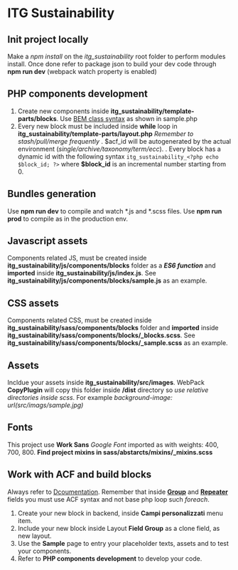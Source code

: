 # ITG Sustainability

## Init project locally
Make a *npm install* on the *itg_sustainability* root folder to perform modules install. Once done refer to package json to build your dev code through **npm run dev** (webpack watch property is enabled)
## PHP components development
1. Create new components inside **itg_sustainability/template-parts/blocks**. Use [BEM class syntax](http://getbem.com/naming/) as shown in sample.php
2. Every new block must be included inside **while** loop in **itg_sustainability/template-parts/layout.php** *Remember to stash/pull/merge frequently*
. $acf_id will be autogenerated by the actual environment (*single/archive/taxonomy/term/ecc*).
. Every block has a dynamic id with the following syntax `itg_sustainability_<?php echo $block_id; ?>` where **$block_id** is an incremental number starting from 0. 
## Bundles generation
Use **npm run dev** to compile and watch *.js and *.scss files.
Use **npm run prod** to compile as in the production env.
## Javascript assets
Components related JS, must be created inside **itg_sustainability/js/components/blocks** folder as a ***ES6 function*** and **imported** inside **itg_sustainability/js/index.js**. See **itg_sustainability/js/components/blocks/sample.js** as an example.
## CSS assets
Components related CSS, must be created inside **itg_sustainability/sass/components/blocks** folder and **imported** inside **itg_sustainability/sass/components/blocks/_blocks.scss**. See **itg_sustainability/sass/components/blocks/_sample.scss** as an example.
## Assets
Incldue your assets inside **itg_sustainability/src/images**. WebPack **CopyPlugin** will copy this folder inside **/dist** directory so *use relative directories inside scss*. For example *background-image: url(src/imags/sample.jpg)* 
## Fonts
This project use **Work Sans** *Google Font* imported as with weights: 400, 700, 800. **Find project mixins in sass/abstarcts/mixins/_mixins.scss** 
## Work with ACF and build blocks
Always refer to [Dcoumentation](https://www.advancedcustomfields.com/resources/). Remember that inside [**Group**](https://www.advancedcustomfields.com/resources/group/) and [**Repeater**](https://www.advancedcustomfields.com/resources/repeater/) fields you must use ACF syntax and not base php loop such *foreach*.
1. Create your new block in backend, inside **Campi personalizzati** menu item.
2. Include your new block inside Layout **Field Group** as a clone field, as new layout.
3. Use the **Sample** page to entry your placeholder texts, assets and to test your components. 
4. Refer to **PHP components development** to develop your code.

